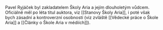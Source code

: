 Pavel Ryjáček byl zakladatelem Školy Aria a jejím dlouholetým vůdcem. Oficiálně měl po léta titul auktora, viz [[Stanovy Školy Aria]], i poté však bych zásadní a kontroverzní osobností (viz zvláště [[Vědecké práce o Škole Aria]] a [[Články o Škole Aria v médiích]]).